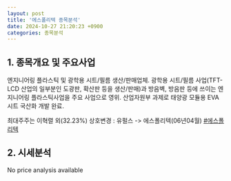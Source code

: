 ```yaml
---
layout: post
title: '에스폴리텍 종목분석'
date: 2024-10-27 21:20:23 +0900
categories: 종목분석
---
```


## 1. 종목개요 및 주요사업

엔지니어링 플라스틱 및 광학용 시트/필름 생산/판매업체. 광학용 시트/필름 사업(TFT-LCD 산업의 일부분인 도광판, 확산판 등을 생산/판매)과 방음벽, 방음판 등에 쓰이는 엔지니어링 플라스틱사업을 주요 사업으로 영위. 산업자원부 과제로 태양광 모듈용 EVA시트 국산화 개발 완료. 

최대주주는 이혁렬 외(32.23%) 상호변경 : 유펄스 -> 에스폴리텍(06년04월)
[#에스폴리텍](#)

## 2. 시세분석

No price analysis available
